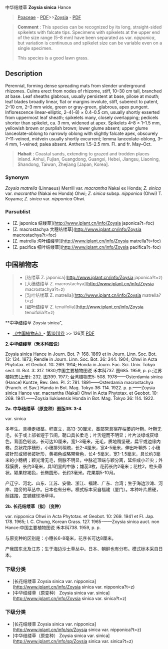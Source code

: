中华结缕草 **Zoysia sinica** Hance

> [Poaceae](http://www.iplant.cn/info/Poaceae?t=foc) - [PDF](http://www.iplant.cn/foc/pdf/Poaceae.pdf)>>[Zoysia](http://www.iplant.cn/info/Zoysia?t=foc) - [PDF](http://www.iplant.cn/foc/pdf/Zoysia.pdf)

> **Comment** : 
> This species can be recognized by its long, straight-sided spikelets with falcate tips. Specimens with spikelets at the upper end of the size range (5–8 mm) have been separated as var. *nipponica*, but variation is continuous and spikelet size can be variable even on a single specimen.
>
> This species is a good lawn grass.

## Description

Perennial, forming dense spreading mats from slender underground rhizomes. Culms erect from nodes of rhizome, stiff, 10–30 cm tall, branched at base. Leaf sheaths glabrous, usually persistent at base, pilose at mouth; leaf blades broadly linear, flat or margins involute, stiff, suberect to patent, 2–10 cm, 2–3 mm wide, green or gray-green, glabrous, apex pungent. Inflorescence linear-elliptic, 2–4(–8) × 0.4–0.5 cm, usually shortly exserted from uppermost leaf sheath; spikelets many, closely overlapping; pedicels shorter than spikelet, ca. 3 mm, widened at apex. Spikelets 4–8 × 1–1.5 mm, yellowish brown or purplish brown; lower glume absent; upper glume lanceolate-oblong to narrowly oblong with slightly falcate apex, obscurely 7–11-veined, midvein usually shortly excurrent; lemma lanceolate-oblong, 3–4 mm, 1-veined; palea absent. Anthers 1.5–2.5 mm. Fl. and fr. May–Oct.

> **Habait** : 
> Coastal sands, extending to grazed and trodden places inland. Anhui, Fujian, Guangdong, Guangxi, Hebei, Jiangsu, Liaoning, Shandong, Taiwan, Zhejiang [Japan, Korea].

### Synonym
*Zoysia matrella* (Linnaeus) Merrill var. *macrantha* Nakai ex Honda; *Z. sinica* var. *macrantha* (Nakai ex Honda) Ohwi; *Z. sinica* subsp. *nipponica* (Ohwi) T. Koyama; *Z. sinica* var. *nipponica* Ohwi.

### Parsublist

* [Z.  japonica  结缕草](http://www.iplant.cn/info/Zoysia japonica?t=foc)
* [Z.  macrostachya  大穗结缕草](http://www.iplant.cn/info/Zoysia macrostachya?t=foc)
* [Z.  matrella  沟叶结缕草](http://www.iplant.cn/info/Zoysia matrella?t=foc)
* [Z.  pacifica  细叶结缕草](http://www.iplant.cn/info/Zoysia pacifica?t=foc)

## 中国植物志

> * [结缕草  Z.  japonica](http://www.iplant.cn/info/Zoysia japonica?t=z)
> * [大穗结缕草  Z.  macrostachya](http://www.iplant.cn/info/Zoysia macrostachya?t=z)
> * [沟叶结缕草  Z.  matrella](http://www.iplant.cn/info/Zoysia matrella?t=z)
> * [细叶结缕草  Z.  tenuifolia](http://www.iplant.cn/info/Zoysia tenuifolia?t=z)

**中华结缕草 Zoysia sinica",

* [《中国植物志》](http://www.iplant.cn/frps)- [第10(1)卷](http://www.iplant.cn/frps/vol/10(1)) >> 126页 [PDF](http://www.iplant.cn/frps/pdf/10(1)/126a.pdf)

**2.中华结缕草（禾本科图说）**

Zoysia sinica Hance in Journ. Bot. 7: 168. 1869 et in Journ. Linn. Soc. Bot. 13: 134. 1873; Rendle in Journ. Linn. Soc. Bot. 36: 344. 1904; Ohwi in Acta Phytotax. et Geobot. 10: 269. 1914; Honda in Journ. Fac. Sci. Univ. Tokyo sect. lll. Bot. 3: 317. 1930;中国主要植物图说 禾本科737. 图685. 1959, p. p.;江苏植物志(上册): 232. 图399. 1977; 台湾植物志5: 508. 1978——Osterdamia sinica (Hance) Kuntze, Rev. Gen. Pl. 2: 781. 1891——Osterdamia macrostachya (Franch. et Sav.) Handa in Bot. Mag. Tokyo 36: 114. 1922. p. p.——Zoysia sinica Hance var. macrantha (Nakai) Ohwi in Acta Phytotax. et Geobot. 10: 269. 1941.——Zoysia liukiuensis Honda in Bot. Mag. Tokyo 36: 114. 1922.

**2a. 中华结缕草（原变种）图版39: 3-4**

var. sinica

多年生。具横走根茎。秆直立，高13-30厘米，茎部常具宿存枯萎的叶鞘。叶鞘无毛，长于或上部者短于节间，鞘口具长柔毛；叶舌短而不明显；叶片淡绿或灰绿色，背面色较淡，长可达10厘米，宽1-3毫米，无毛，质地稍坚硬，扁平或边缘内卷。总状花序穗形，小穗排列稍疏，长2-4厘米，宽4-5毫米，伸出叶鞘外；小穗披针形或卵状披针形，黄褐色或略带紫色，长4-5毫米，宽1-1.5毫米，具长约3毫米的小穗柄；颖光滑无毛，侧脉不明显，中脉近顶端与颖分离，延伸成小芒尖；外稃膜质，长约3毫米，具1明显的中脉；雄蕊3枚，花药长约2毫米；花柱2，柱头帚状。颖果棕褐色，长椭圆形，长约3毫米。花果期5-10月。

产辽宁、河北、山东、江苏、安徽、浙江、福建、广东、台湾；生于海边沙滩、河岸、路旁的草丛中。日本也有分布。模式标本采自福建（厦门）。本种叶片质硬，耐践踏，宜铺建球场草坪。

**2b. 长花结缕草（拟）（变种）**

var. nipponica Ohwi in Acta Phytotax. et Geobot. 10: 269. 1941 et Fl. Jap. 178. 1965; l. C. Chung, Korean Grass. 127. 1965-——Zoysia sinica auct. non Hance:中国主要植物图说 禾本科738. 1959, p. p.

与原变种的区别是：小穗长6-8毫米，花序长可达8厘米。

产我国东北及江苏；生于海边沙土草丛中。日本、朝鲜也有分布。模式标本采自日本。

### 下级分类
* [长花结缕草  Zoysia sinica var. nipponica](http://www.iplant.cn/info/Zoysia sinica var. nipponica?t=z)
* [中华结缕草（原变种）  Zoysia sinica var. sinica](http://www.iplant.cn/info/Zoysia sinica var. sinica?t=z)

### 下级分类
* [长花结缕草  Zoysia sinica var. nipponica](http://www.iplant.cn/info/sp/Zoysia sinica var. nipponica?t=z)
* [中华结缕草（原变种）  Zoysia sinica var. sinica](http://www.iplant.cn/info/sp/Zoysia sinica var. sinica?t=z)
